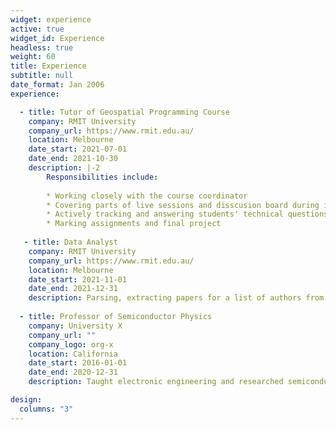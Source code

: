 ```yaml
---
widget: experience
active: true
widget_id: Experience
headless: true
weight: 60
title: Experience
subtitle: null
date_format: Jan 2006
experience:

  - title: Tutor of Geospatial Programming Course
    company: RMIT University
    company_url: https://www.rmit.edu.au/
    location: Melbourne
    date_start: 2021-07-01
    date_end: 2021-10-30
    description: |-2
        Responsibilities include:
        
        * Working closely with the course coordinator
        * Covering parts of live sessions and disscusion board during intensive week.
        * Actively tracking and answering students' technical questions on Piazza and Canvas forums.
        * Marking assignments and final project
        
   - title: Data Analyst
    company: RMIT University
    company_url: https://www.rmit.edu.au/
    location: Melbourne
    date_start: 2021-11-01
    date_end: 2021-12-31
    description: Parsing, extracting papers for a list of authors from dblp and assigning Core.edu values to each.
    
  - title: Professor of Semiconductor Physics
    company: University X
    company_url: ""
    company_logo: org-x
    location: California
    date_start: 2016-01-01
    date_end: 2020-12-31
    description: Taught electronic engineering and researched semiconductor physics.

design:
  columns: "3"
---
```

